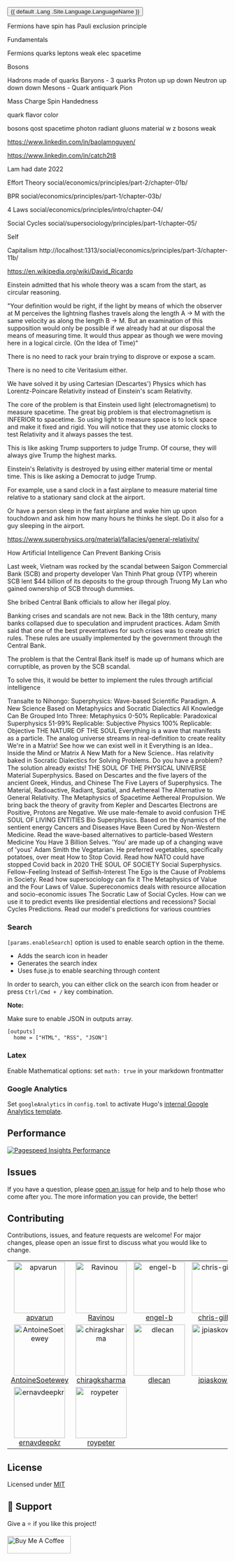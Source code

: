 <button class="button rounded-sm bg-gray-100 p-1 dark:bg-gray-700 dark:hover:bg-gray-400"><a href="{{ .Permalink }}" style="text-decoration: none;" lang="{{ .Lang }}">{{ default .Lang .Site.Language.LanguageName }}</a></button>

Fermions have spin has Pauli exclusion principle 


Fundamentals

Fermions
  quarks
  leptons
    weak elec spacetime

Bosons


Hadrons made of quarks
  Baryons - 3 quarks
    Proton
      up 
      up 
      down
    Neutron
      up 
      down
      down
  Mesons - Quark antiquark
    Pion



Mass
Charge 
Spin 
Handedness


quark
  flavor
  color



bosons
  qost spacetime
  photon radiant 
  gluons material
  w z bosons weak

https://www.linkedin.com/in/baolamnguyen/

https://www.linkedin.com/in/catch2t8

Lam had date 2022 

Effort Theory
social/economics/principles/part-2/chapter-01b/

BPR
social/economics/principles/part-1/chapter-03b/

4 Laws
social/economics/principles/intro/chapter-04/

Social Cycles
social/supersociology/principles/part-1/chapter-05/

Self

Capitalism
http://localhost:1313/social/economics/principles/part-3/chapter-11b/

https://en.wikipedia.org/wiki/David_Ricardo



Einstein admitted that his whole theory was a scam from the start, as circular reasoning. 

"Your definition would be right, if the light by means of which the observer at M perceives the lightning flashes travels along the length A -> M with the same velocity as along the length B -> M. But an examination of this supposition would only be possible if we already had at our disposal the means of measuring time. It would thus appear as though we were moving here in a logical circle. (On the Idea of Time)"

There is no need to rack your brain trying to disprove or expose a scam. 

There is no need to cite Veritasium either.

We have solved it by using Cartesian (Descartes') Physics which has Lorentz-Poincare Relativity instead of Einstein's scam Relativity.

The core of the problem is that Einstein used light (electromagnetism) to measure spacetime. The great big problem is that electromagnetism is INFERIOR to spacetime. So using light to measure space is to lock space and make it fixed and rigid. You will notice that they use atomic clocks to test Relativity and it always passes the test. 

This is like asking Trump supporters to judge Trump. Of course, they will always give Trump the highest marks. 

Einstein's Relativity is destroyed by using either material time or mental time. This is like asking a Democrat to judge Trump.

For example, use a sand clock in a fast airplane to measure material time relative to a stationary sand clock at the airport. 

Or have a person sleep in the fast airplane and wake him up upon touchdown and ask him how many hours he thinks he slept. Do it also for a guy sleeping in the airport.   

https://www.superphysics.org/material/fallacies/general-relativity/

How Artificial Intelligence Can Prevent Banking Crisis

Last week, Vietnam was rocked by the scandal between Saigon Commercial Bank (SCB) and property developer Van Thinh Phat group (VTP) wherein SCB lent $44 billion of its deposits to the group through Truong My Lan who gained ownership of SCB through dummies.

She bribed Central Bank officials to allow her illegal ploy. 

Banking crises and scandals are not new. Back in the 18th century, many banks collapsed due to speculation and imprudent practices. Adam Smith said that one of the best preventatives for such crises was to create strict rules. These rules are usually implemented by the government through the Central Bank.

The problem is that the Central Bank itself is made up of humans which are corruptible, as proven by the SCB scandal. 

To solve this, it would be better to implement the rules through artificial intelligence 


Transalte to Nihongo:
Superphysics: Wave-based Scientific Paradigm. A New Science Based on Metaphysics and Socratic Dialectics
All Knowledge Can Be Grouped Into Three: 
Metaphysics 0-50% Replicable: Paradoxical
Superphysics 51-99% Replicable: Subjective
Physics 100% Replicable: Objective
THE NATURE OF THE SOUL
Everything is a wave that manifests as a particle. The analog universe streams in real-definition to create reality
We're in a Matrix! See how we can exist well in it
Everything is an Idea.. Inside the Mind or Matrix
A New Math for a New Science.. Has relativity baked in
Socratic Dialectics for Solving Problems. Do you have a problem? The solution already exists!
THE SOUL OF THE PHYSICAL UNIVERSE
Material Superphysics. Based on Descartes and the five layers of the ancient Greek, Hindus, and Chinese
The Five Layers of Superphysics. The Material, Radioactive, Radiant, Spatial, and Aethereal
The Alternative to General Relativity. The Metaphysics of Spacetime
Aethereal Propulsion. We bring back the theory of gravity from Kepler and Descartes
Electrons are Positive, Protons are Negative. We use male-female to avoid confusion
THE SOUL OF LIVING ENTITIES
Bio Superphysics. Based on the dynamics of the sentient energy
Cancers and Diseases Have Been Cured by Non-Western Medicine. Read the wave-based alternatives to particle-based Western Medicine
You Have 3 Billion Selves. 'You' are made up of a changing wave of 'yous'
Adam Smith the Vegetarian. He preferred vegetables, specifically potatoes, over meat
How to Stop Covid. Read how NATO could have stopped Covid back in 2020
THE SOUL OF SOCIETY
Social Superphysics. Fellow-Feeling Instead of Selfish-Interest
The Ego is the Cause of Problems in Society. Read how supersociology can fix it
The Metaphysics of Value and the Four Laws of Value. Supereconomics deals with resource allocation and socio-economic issues
The Socratic Law of Social Cycles. How can we use it to predict events like presidential elections and recessions?
Social Cycles Predictions. Read our model's predictions for various countries

### Search

`[params.enableSearch]` option is used to enable search option in the theme.

- Adds the search icon in header
- Generates the search index
- Uses fuse.js to enable searching through content

In order to search, you can either click on the search icon from header or press `Ctrl/Cmd + /` key combination.

**Note:**

Make sure to enable JSON in outputs array.

```
[outputs]
  home = ["HTML", "RSS", "JSON"]
```

### Latex

Enable Mathematical options: set `math: true` in your markdown frontmatter

### Google Analytics

Set `googleAnalytics` in `config.toml` to activate Hugo's [internal Google Analytics template](https://gohugo.io/templates/internal/#google-analytics).

## Performance

[![Pagespeed Insights Performance](https://github.com/apvarun/blist-hugo-theme/raw/main/images/pagespeed-performance.png)](https://developers.google.com/speed/pagespeed/insights/?url=https%3A%2F%2Fblist.vercel.app&tab=mobile)

## Issues

If you have a question, please [open an issue](https://github.com/apvarun/blist-hugo-theme/issues) for help and to help those who come after you. The more information you can provide, the better!

## Contributing

Contributions, issues, and feature requests are welcome! For major changes, please open an issue first to discuss what you would like to change.

<table>
  <tr>
    <td align="center"><a href="https://github.com/apvarun"><img alt="apvarun"
          src="https://avatars.githubusercontent.com/u/8411309?v=4" width="117" /><br />apvarun</a></td>
    <td align="center"><a href="https://github.com/Ravinou"><img alt="Ravinou"
          src="https://avatars.githubusercontent.com/u/39600829?v=4" width="117" /><br />Ravinou</a></td>
    <td align="center"><a href="https://github.com/engel-b"><img alt="engel-b"
          src="https://avatars.githubusercontent.com/u/5812810?v=4" width="117" /><br />engel-b</a></td>
    <td align="center"><a href="https://github.com/chris-gillatt"><img alt="chris-gillatt"
          src="https://avatars.githubusercontent.com/u/9963006?v=4" width="117" /><br />chris-gillatt</a></td>
    <td align="center"><a href="https://github.com/apps/dependabot"><img alt="dependabot[bot]"
          src="https://avatars.githubusercontent.com/in/29110?v=4" width="117" /><br />dependabot[bot]</a></td>
    <td align="center"><a href="https://github.com/xLexip"><img alt="xLexip"
          src="https://avatars.githubusercontent.com/u/46321162?v=4" width="117" /><br />xLexip</a></td>
  </tr>
  <tr>
    <td align="center"><a href="https://github.com/AntoineSoetewey"><img alt="AntoineSoetewey"
          src="https://avatars.githubusercontent.com/u/17910063?v=4" width="117" /><br />AntoineSoetewey</a></td>
    <td align="center"><a href="https://github.com/chiragksharma"><img alt="chiragksharma"
          src="https://avatars.githubusercontent.com/u/74889769?v=4" width="117" /><br />chiragksharma</a></td>
    <td align="center"><a href="https://github.com/dlecan"><img alt="dlecan"
          src="https://avatars.githubusercontent.com/u/586631?v=4" width="117" /><br />dlecan</a></td>
    <td align="center"><a href="https://github.com/jpiaskowski"><img alt="jpiaskowski"
          src="https://avatars.githubusercontent.com/u/8420943?v=4" width="117" /><br />jpiaskowski</a></td>
    <td align="center"><a href="https://github.com/lucab85"><img alt="lucab85"
          src="https://avatars.githubusercontent.com/u/24267107?v=4" width="117" /><br />lucab85</a></td>
    <td align="center"><a href="https://github.com/Marty"><img alt="Marty"
          src="https://avatars.githubusercontent.com/u/100658?v=4" width="117" /><br />Marty</a></td>
  </tr>
  <tr>
    <td align="center"><a href="https://github.com/ernavdeepkr"><img alt="ernavdeepkr"
          src="https://avatars.githubusercontent.com/u/50796185?v=4" width="117" /><br />ernavdeepkr</a></td>
    <td align="center"><a href="https://github.com/roypeter"><img alt="roypeter"
          src="https://avatars.githubusercontent.com/u/16620459?v=4" width="117" /><br />roypeter</a></td>
  </tr>
</table>

## License

Licensed under [MIT](LICENSE)

## 🤝 Support

Give a ⭐️ if you like this project!

<a href="https://www.buymeacoffee.com/apvarun" target="_blank" rel="noopener"><img src="https://cdn.buymeacoffee.com/buttons/v2/default-yellow.png" height="40" width="145" alt="Buy Me A Coffee"></a>
